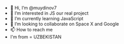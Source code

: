 - 👋 Hi, I’m @muydinov7
- 👀 I’m interested in JS our real project
- 🌱 I’m currently learning JavaScript
- 💞️ I’m looking to collaborate on Space X  and Google
- 📫 How to reach me 
- I'm from = UZBEKISTAN
<!---
muydinov7/muydinov7 is a ✨ special ✨ repository because its `README.md` (this file) appears on your GitHub profile.
You can click the Preview link to take a look at your changes.
--->
